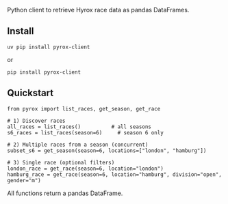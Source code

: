 Python client to retrieve Hyrox race data as pandas DataFrames.

## Install

```commandline
uv pip install pyrox-client
```
or 
```commandline
pip install pyrox-client
```

## Quickstart

```commandline
from pyrox import list_races, get_season, get_race

# 1) Discover races
all_races = list_races()          # all seasons
s6_races = list_races(season=6)     # season 6 only

# 2) Multiple races from a season (concurrent)
subset_s6 = get_season(season=6, locations=["london", "hamburg"])

# 3) Single race (optional filters)
london_race = get_race(season=6, location="london")
hamburg_race = get_race(season=6, location="hamburg", division="open", gender="m")
```

All functions return a pandas DataFrame. 

